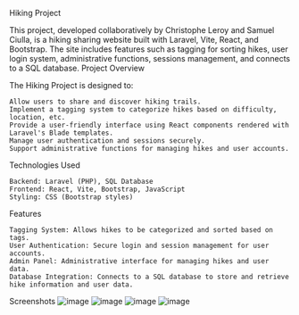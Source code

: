 Hiking Project

This project, developed collaboratively by Christophe Leroy and Samuel Ciulla, is a hiking sharing website built with Laravel, Vite, React, and Bootstrap. The site includes features such as tagging for sorting hikes, user login system, administrative functions, sessions management, and connects to a SQL database.
Project Overview

The Hiking Project is designed to:

    Allow users to share and discover hiking trails.
    Implement a tagging system to categorize hikes based on difficulty, location, etc.
    Provide a user-friendly interface using React components rendered with Laravel's Blade templates.
    Manage user authentication and sessions securely.
    Support administrative functions for managing hikes and user accounts.

Technologies Used

    Backend: Laravel (PHP), SQL Database
    Frontend: React, Vite, Bootstrap, JavaScript
    Styling: CSS (Bootstrap styles)

Features

    Tagging System: Allows hikes to be categorized and sorted based on tags.
    User Authentication: Secure login and session management for user accounts.
    Admin Panel: Administrative interface for managing hikes and user data.
    Database Integration: Connects to a SQL database to store and retrieve hike information and user data.

Screenshots
![image](https://github.com/Dranhoc/Hiking_project/assets/160327375/183cd757-8be4-467e-8b58-cfe46dd8f0e0)
![image](https://github.com/Dranhoc/Hiking_project/assets/160327375/0f9c5f56-01f5-47b3-8380-5ac25400f84b)
![image](https://github.com/Dranhoc/Hiking_project/assets/160327375/01cc57b8-a211-43c3-a292-01cf75d950dd)
![image](https://github.com/Dranhoc/Hiking_project/assets/160327375/97a53574-0a25-4b1f-9936-130dc0cbe0a0)




